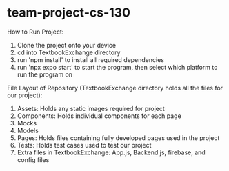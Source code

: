 # team-project-cs-130

How to Run Project:  
1. Clone the project onto your device  
2. cd into TextbookExchange directory  
3. run 'npm install' to install all required dependencies  
4. run 'npx expo start' to start the program, then select which platform to run the program on  

File Layout of Repository (TextbookExchange directory holds all the files for our project):
1. Assets: Holds any static images required for project  
2. Components: Holds individual components for each page  
3. Mocks  
4. Models  
5. Pages: Holds files containing fully developed pages used in the project  
6. Tests: Holds test cases used to test our project  
7. Extra files in TextbookExchange: App.js, Backend.js, firebase, and config files
